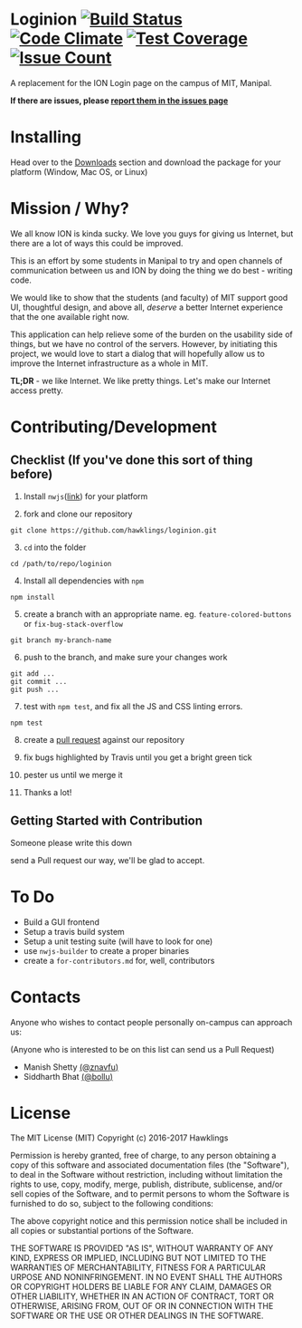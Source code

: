 Loginion [![Build Status](https://travis-ci.org/hawklings/loginion.svg?branch=master)](https://travis-ci.org/hawklings/loginion) [![Code Climate](https://codeclimate.com/github/hawklings/loginion/badges/gpa.svg)](https://codeclimate.com/github/hawklings/loginion) [![Test Coverage](https://codeclimate.com/github/hawklings/loginion/badges/coverage.svg)](https://codeclimate.com/github/hawklings/loginion/coverage) [![Issue Count](https://codeclimate.com/github/hawklings/loginion/badges/issue_count.svg)](https://codeclimate.com/github/hawklings/loginion)
=========

A replacement for the ION Login page on the campus of MIT, Manipal.

**If there are issues, please [report them in the issues page](https://github.com/hawklings/loginion/issues)**


Installing
==========

Head over to the [Downloads](#) section and download the package for your platform (Window, Mac OS, or Linux)


Mission / Why?
==============

We all know ION is kinda sucky. We love you guys for giving us Internet, but there are
a lot of ways this could be improved.

This is an effort by some students in Manipal to try and open channels of communication
between us and ION by doing the thing we do best - writing code.

We would like to show that the students (and faculty) of MIT support good UI, thoughtful
design, and above all, *deserve* a better Internet experience that the one available
right now. 

This application can help relieve some of the burden on the usability side of things,
but we have no control of the servers. However, by initiating this project, we would love
to start a dialog that will hopefully allow us to improve the Internet infrastructure as a
whole in MIT.

**TL;DR** - we like Internet. We like pretty things. Let's make our Internet access pretty.


Contributing/Development
========================

Checklist (If you've done this sort of thing before)
----------------------------------------------------

1. Install `nwjs`([link](http://nwjs.io)) for your platform


2. fork and clone our repository
```
git clone https://github.com/hawklings/loginion.git
```


3. `cd` into the folder
```
cd /path/to/repo/loginion
```


4. Install all dependencies with `npm`
```
npm install
```


5. create a branch with an appropriate name. eg. `feature-colored-buttons` or `fix-bug-stack-overflow`
```
git branch my-branch-name
```


6. push to the branch, and make sure your changes work
```
git add ...
git commit ...
git push ...
```


7. test with `npm test`, and fix all the JS and CSS linting errors.
```
npm test
```


8. create a [pull request](https://github.com/hawklings/loginion/pulls) against our repository


9. fix bugs highlighted by Travis until you get a bright green tick


10. pester us until we merge it


11. Thanks a lot!

Getting Started with Contribution
---------------------------------

Someone please write this down

send a Pull request our way, we'll be glad to accept.



To Do
=====

* Build a GUI frontend
* Setup a travis build system
* Setup a unit testing suite (will have to look for one)
* use `nwjs-builder` to create a proper binaries
* create a `for-contributors.md` for, well, contributors

Contacts
========

Anyone who wishes to contact people personally on-campus can approach us:

(Anyone who is interested to be on this list can send us a Pull Request)

* Manish Shetty [(@znavfu)](http://www.github.com/znavfu)
* Siddharth Bhat [(@bollu)](http://www.github.com/bollu)

License
=======

The MIT License (MIT)
Copyright (c) 2016-2017 Hawklings

Permission is hereby granted, free of charge, to any person obtaining a copy of this software and associated
documentation files (the "Software"), to deal in the Software without restriction, including without limitation
the rights to use, copy, modify, merge, publish, distribute, sublicense, and/or sell copies of the Software, 
and to permit persons to whom the Software is furnished to do so, subject to the following conditions:


The above copyright notice and this permission notice shall be included in all copies or substantial portions
of the Software.

THE SOFTWARE IS PROVIDED "AS IS", WITHOUT WARRANTY OF ANY KIND, EXPRESS OR IMPLIED,
INCLUDING BUT NOT LIMITED TO THE WARRANTIES OF MERCHANTABILITY, FITNESS FOR A PARTICULAR 
URPOSE AND NONINFRINGEMENT. IN NO EVENT SHALL THE AUTHORS OR COPYRIGHT HOLDERS BE LIABLE
FOR ANY CLAIM, DAMAGES OR OTHER LIABILITY, WHETHER IN AN ACTION OF CONTRACT,
TORT OR OTHERWISE, ARISING FROM, OUT OF OR IN CONNECTION WITH THE SOFTWARE
OR THE USE OR OTHER DEALINGS IN THE SOFTWARE.


